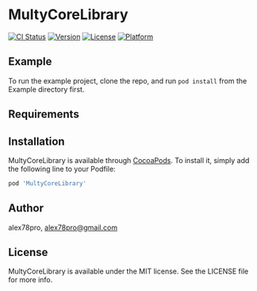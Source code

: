 # MultyCoreLibrary

[![CI Status](https://img.shields.io/travis/alex78pro/MultyCoreLibrary.svg?style=flat)](https://travis-ci.org/alex78pro/MultyCoreLibrary)
[![Version](https://img.shields.io/cocoapods/v/MultyCoreLibrary.svg?style=flat)](https://cocoapods.org/pods/MultyCoreLibrary)
[![License](https://img.shields.io/cocoapods/l/MultyCoreLibrary.svg?style=flat)](https://cocoapods.org/pods/MultyCoreLibrary)
[![Platform](https://img.shields.io/cocoapods/p/MultyCoreLibrary.svg?style=flat)](https://cocoapods.org/pods/MultyCoreLibrary)

## Example

To run the example project, clone the repo, and run `pod install` from the Example directory first.

## Requirements

## Installation

MultyCoreLibrary is available through [CocoaPods](https://cocoapods.org). To install
it, simply add the following line to your Podfile:

```ruby
pod 'MultyCoreLibrary'
```

## Author

alex78pro, alex78pro@gmail.com

## License

MultyCoreLibrary is available under the MIT license. See the LICENSE file for more info.

